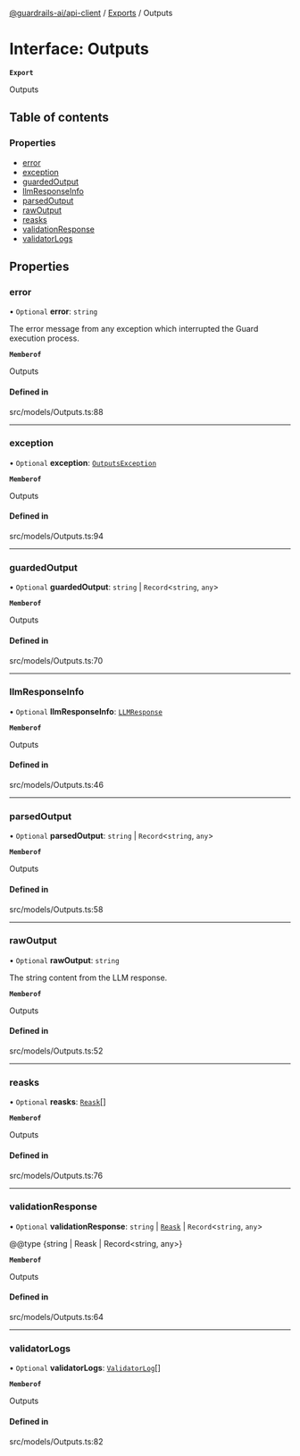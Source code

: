[@guardrails-ai/api-client](../README.md) / [Exports](../modules.md) / Outputs

# Interface: Outputs

**`Export`**

Outputs

## Table of contents

### Properties

- [error](Outputs.md#error)
- [exception](Outputs.md#exception)
- [guardedOutput](Outputs.md#guardedoutput)
- [llmResponseInfo](Outputs.md#llmresponseinfo)
- [parsedOutput](Outputs.md#parsedoutput)
- [rawOutput](Outputs.md#rawoutput)
- [reasks](Outputs.md#reasks)
- [validationResponse](Outputs.md#validationresponse)
- [validatorLogs](Outputs.md#validatorlogs)

## Properties

### error

• `Optional` **error**: `string`

The error message from any exception which interrupted the Guard execution process.

**`Memberof`**

Outputs

#### Defined in

src/models/Outputs.ts:88

___

### exception

• `Optional` **exception**: [`OutputsException`](OutputsException.md)

**`Memberof`**

Outputs

#### Defined in

src/models/Outputs.ts:94

___

### guardedOutput

• `Optional` **guardedOutput**: `string` \| `Record`\<`string`, `any`\>

**`Memberof`**

Outputs

#### Defined in

src/models/Outputs.ts:70

___

### llmResponseInfo

• `Optional` **llmResponseInfo**: [`LLMResponse`](LLMResponse.md)

**`Memberof`**

Outputs

#### Defined in

src/models/Outputs.ts:46

___

### parsedOutput

• `Optional` **parsedOutput**: `string` \| `Record`\<`string`, `any`\>

**`Memberof`**

Outputs

#### Defined in

src/models/Outputs.ts:58

___

### rawOutput

• `Optional` **rawOutput**: `string`

The string content from the LLM response.

**`Memberof`**

Outputs

#### Defined in

src/models/Outputs.ts:52

___

### reasks

• `Optional` **reasks**: [`Reask`](Reask.md)[]

**`Memberof`**

Outputs

#### Defined in

src/models/Outputs.ts:76

___

### validationResponse

• `Optional` **validationResponse**: `string` \| [`Reask`](Reask.md) \| `Record`\<`string`, `any`\>

@@type {string | Reask | Record<string, any>}

**`Memberof`**

Outputs

#### Defined in

src/models/Outputs.ts:64

___

### validatorLogs

• `Optional` **validatorLogs**: [`ValidatorLog`](ValidatorLog.md)[]

**`Memberof`**

Outputs

#### Defined in

src/models/Outputs.ts:82
